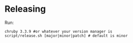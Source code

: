 # Releasing

Run:

    chruby 3.3.9 #or whatever your version manager is
    script/release.sh [major|minor|patch] # default is minor
